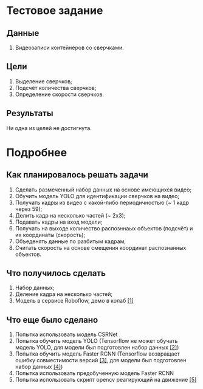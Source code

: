 # Тестовое задание

## Данные

1. Видеозаписи контейнеров со сверчками.

## Цели

1. Выделение сверчков;
2. Подсчёт количества сверчков;
3. Определение скорости сверчков.

## Результаты

Ни одна из целей не достигнута.

# Подробнее

## Как планировалось решать задачи

1. Сделать размеченный набор данных на основе имеющихся видео;
2. Обучить модель YOLO для идентификации сверчков на видео;
3. Получать кадры из видео с какой-либо периодичностью (~ 1 кадр через 59);
4. Делить кадр на несколько частей (~ 2х3);
5. Подавать кадры на вход модели;
6. Получать на выходе количество распозннаых объектов (подсчёт) и их координаты (скорость);
7. Объеденять данные по разбитым кадрам;
8. Считать скорость на основе смещения координат распознанных объектов.

## Что получилось сделать

1. Набор данных;
2. Деление кадра на несколько частей;
3. Модель в сервисе Roboflow, демо в колаб [[1]](https://colab.research.google.com/drive/1_lfjlJaH8rDadmW3iv0pKhvxjWMmFdQb?usp=sharing)

## Что еще было сделано

1. Попытка использовать модель CSRNet
2. Попытка обучить модель YOLO (Tensorflow не может обучать модель YOLO, для модели был подготовлен набор данных [[2]](yolo_tiled_object_detection\data))
3. Попытка обучить модель Faster RCNN (Tensorflow возвращает ошибку совместимости версий [[3]](https://colab.research.google.com/drive/1_99oEM0ivJtxbqVZ6gGDCYW2xDwjIuws?usp=sharing), для модели был подготовлен набор данных [[4]](fast_rcnn_object_detection\workspace\data))
4. Попытка использовать предобученную модель Faster RCNN
5. Попытка использовать скрипт opencv реагирующий на движение [[5]](open_cv_move_detection\main.py)